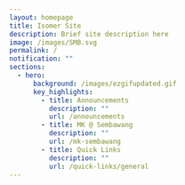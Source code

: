 ```yaml
---
layout: homepage
title: Isomer Site
description: Brief site description here
image: /images/SMB.svg
permalink: /
notification: ""
sections:
  - hero:
      background: /images/ezgifupdated.gif
      key_highlights:
        - title: Announcements
          description: ""
          url: /announcements
        - title: MK @ Sembawang
          description: ""
          url: /mk-sembawang
        - title: Quick Links
          description: ""
          url: /quick-links/general
---
```

